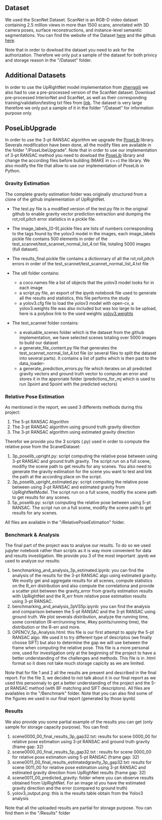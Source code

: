## Dataset

We used the ScanNet Dataset. ScanNet is an RGB-D video dataset containing 2.5 million views in more than 1500 scans, annotated with 3D camera poses, surface reconstructions, and instance-level semantic segmentations. You can find the website of the Dataset [here](http://www.scan-net.org/#code-and-data) and the github [here](https://github.com/ScanNet/ScanNet).

Note that in order to dowload the dataset you need to ask for the authorization. Therefore we only put a sample of the dataset for both privicy and storage reason in the "/Dataset" folder.

## Additional Datasets

In order to use the UpRightNet model implementation from [zhengqili](https://github.com/zhengqili/UprightNet) we also had to use a pre-processed version of the ScanNet dataset. Download pre-processed InteriorNet and ScanNet, as well as their corresponding training/validation/testing txt files from [link](https://drive.google.com/drive/folders/1WdNAESqDYcUPQyXAW6PvlcdQIYlOEXIw). The dataset is very large therefore we only put a sample of it in the folder "/Dataset" for information purpose only.

## PoseLibUpgrade

In order to use the 3-pt RANSAC algorithm we upgrade the [PoseLib](https://github.com/vlarsson/PoseLib) library. 
Severals modification have been done, all the modify files are available in the folder "/PoseLibeUpgrade".
Note that in order to use our implementation of 3-pt RANSAC method you need to dowload the [PoseLib](https://github.com/vlarsson/PoseLib) library and change the according files before building (MAKE in c++) the library. We also modify the file that allow to use our implementation of PoseLib in Python.

### Gravity Estimation

The complete gravity estimation folder was originally structured from a clone of the github implementation of UpRightNet.

- The test.py file is a modified version of the test.py file in the original github to enable gravity vector prediction extraction and dumping the rot,roll,pitch error statistics in a pickle file.

- The image_labels_[0-9].pickle files are lists of numbers corresponding to the tags found by the yolov3 model in the images, each image_labels pickle file contains 500 elements in order of the test_scannet/test_scannet_normal_list_4.txt file, totaling 5000 images (full dataset).

- The results_final.pickle file contains a dictionnary of all the rot,roll,pitch errors in order of the test_scannet/test_scannet_normal_list_4.txt file

- The util folder contains:
    - a coco.names file a list of objects that the yolov3 model looks for in each image
    - a script.py file, an export of the ipynb notebook file used to generate all the results and statistics, this file performs the study
    - a yolov3.cfg file to load the yolov3 model with open-cv, a yolov3.weights file was also included but was too large to be upload, here is a polybox link to the used weights [yolov3.weights](https://polybox.ethz.ch/index.php/s/cOyTekyiPBC5jEd/download)
    
- The test_scannet folder contains:
    - a evaluable_scenes folder which is the dataset from the github implementation, we have selected scenes totaling over 5000 images to build our dataset
    - a generate_file_content.py file that generates the test_scannet_normal_list_4.txt file (or several files to split the dataset into several parts). It contains a list of paths which is then past to the data_loader-
    - a generate_prediction_errors.py file which iterates on all predicted gravity vectors and ground truth vector to compute an error and stores it in the approriate folder (predictions_for_mj which is used to run 3point and 5point with the predicted vectors)
    
### Relative Pose Estimation

As mentioned in the report, we used 3 differents methods during this project:

1. The 5-pt RANSAC Algorithm
2. The 3-pt RANSAC algorithm using ground truth gravity direction
3. The 3-pt RANSAC algorithm using estimated gravity direction

Therefor we provide you the 3 scripts (.py) used in order to compute the relative pose from the ScanetDataset:

1. 3p_poselib_upright.py: script computing the relative pose between using 3-pt RANSAC and ground truth gravity. The script run on a full scene, modifiy the scene path to get results for any scenes. You also need to generate the gravity estimation for the scene you want to test and link the path at the according place on the script.
2. 3p_poselib_upright_estimated.py: script computing the relative pose between using 3-pt RANSAC and estimated gravity from UpRightNetModel. The script run on a full scene, modifiy the scene path to get results for any scenes.
3. 5p_poselib.py: script computing the relative pose between using 5-pt RANSAC. The script run on a full scene, modifiy the scene path to get results for any scenes.

All files are available in the "/RelativePoseEstimation" folder.

### Benchmark & Analysis

The final part of the project was to analyse our results. To do so we used jupyter notebook rather than scripts as it is way more convenient for data and results investigation. We provide you 3 of the most important .ipynb we used to analyze our results:

1. benchmarking_and_analysis_3p_estimated.ipynb: you can find the analysis of the results for the 3-pt RANSAC algo using estimated gravity. We mostly get and aggregate results for all scenes, compute statistics on the R_err distribution and also compute the correlationa and provide a scatter plot between the gravity_error from gravity estimation results with UpRightNet and the R_err from relative pose estimation results using 3-pt RANSAC. 
2. benchmarking_and_analysis_3pVS5p.ipynb: you can find the analysis and comparison between the 5-pt RANSAC and the 3-pt RANSAC using ground truth. We plot severals distribution, analyze the running time, some correlation (R-err/running time, #key points/running time), the distribution or the R-err and more.
3. OPENCV_5p_Analysis.html: this file is our first attempt to apply the 5-pt RANSAC algo. We used it to try different type of descriptos (we finally choose SIFT) but also to determine the gap we will use between the frame when computing the relative pose. This file is a more personal one, used for investigation only at the beginning of the project to have a better understanding of the challenges and methods. This file is in .html format so it does not take much storage capicity as we are limited.

Note that for file 1 and 2 all the results are present and described in the final report. For the file 3, we decided to not talk about it in our final report as we used this personnaly to get a better understanding of the project and the 5-pt RANSAC method (with BF matching and SIFT descriptors). All files are availables in the "/Benchmark" folder. Note that you can also find some of the figures we used in our final report (generated by those ipynb)

### Results

We also provide you some partial example of the results you can get (only sample for storage capacity purpose). You can find:

1. scene0000_00_final_results_3p_gap32.txt: results for scene 0000_00 for relative pose estimation using 3-pt RANSAC and ground truth gravity (frame gap: 32)
2. scene0000_00_final_results_5p_gap32.txt : results for scene 0000_00 for relative pose estimation using 5-pt RANSAC (frame gap: 32)
3. scene0011_00_final_results_estimatedgravity_3p_gap32.txt: results for scene 0011_00 for relative pose estimation using 3-pt RANSAC and estimated gravity direction from UpRighNet results (frame gap: 32)
4. scene0011_00_predicted_gravity: folder where you can observe results obtained from UpRightNet. For an image id you have the estimated gravity direction and the error (compared to ground truth)
5. yolov3_output.png: this is the results table obtain from the Yolov3 analysis

Note that all the uploaded results are partial for storage purpose. You can find them in the "/Results" folder
